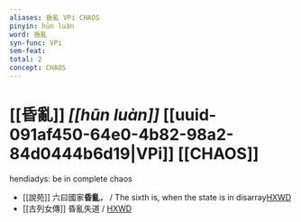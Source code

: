 ```yaml
---
aliases: 昏亂 VPi CHAOS
pinyin: hūn luàn
word: 昏亂
syn-func: VPi
sem-feat: 
total: 2
concept: CHAOS 
---
```

# [[昏亂]] *[[hūn luàn]]*  [[uuid-091af450-64e0-4b82-98a2-84d0444b6d19|VPi]] [[CHAOS]]
hendiadys: be in complete chaos
 - [[說苑]] 六曰國家**昏亂**， / The sixth is, when the state is in disarray[HXWD](https://hxwd.org/textview.html?location=CH1a0907_CHANT_002-1a.59)
 - [[古列女傳]] 昏亂失道 / [HXWD](https://hxwd.org/textview.html?location=CH1c0897_CHANT_007-1a.26)